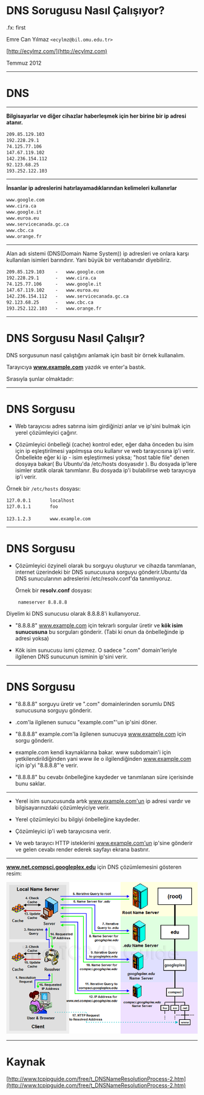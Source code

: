 # DNS Sorugusu Nasıl Çalışıyor?

.fx: first

Emre Can Yılmaz `<ecylmz@bil.omu.edu.tr>`

[http://ecylmz.com/](http://ecylmz.com)

Temmuz 2012

---

# DNS

---

**Bilgisayarlar ve diğer cihazlar haberleşmek için her birine bir ip adresi
atanır.**

    209.85.129.103
    192.228.29.1
    74.125.77.106
    147.67.119.102
    142.236.154.112
    92.123.68.25
    193.252.122.103

---

**İnsanlar ip adreslerini hatırlayamadıklarından kelimeleri kullanırlar**

    www.google.com
    www.cira.ca
    www.google.it
    www.euroa.eu
    www.servicecanada.gc.ca
    www.cbc.ca
    www.orange.fr

---

Alan adı sistemi (DNS(Domain Name System)) ip adresleri ve onlara karşı
kullanılan isimleri barındırır. Yani büyük bir veritabanıdır diyebiliriz.


    209.85.129.103    -   www.google.com
    192.228.29.1      -   www.cira.ca
    74.125.77.106     -   www.google.it
    147.67.119.102    -   www.euroa.eu
    142.236.154.112   -   www.servicecanada.gc.ca
    92.123.68.25      -   www.cbc.ca
    193.252.122.103   -   www.orange.fr

---

# DNS Sorgusu Nasıl Çalışır?

DNS sorgusunun nasıl çalıştığını anlamak için basit bir örnek kullanalım.

Tarayıcıya **www.example.com** yazdık ve enter'a bastık.

Sırasıyla şunlar olmaktadır:

---

# DNS Sorgusu

- Web tarayıcısı adres satırına isim girdiğinizi anlar ve ip'sini bulmak için
   yerel çözümleyici çağırır.

- Çözümleyici önbelleği (cache) kontrol eder, eğer daha önceden bu isim için ip
   eşleştirilmesi yapılmışsa onu kullanır ve web tarayıcısına ip'i verir.
   Önbellekte eğer ki ip - isim eşleştirmesi yoksa; "host table file" denen
   dosyaya bakar( Bu Ubuntu'da /etc/hosts dosyasıdır ). Bu dosyada ip'lere
   isimler statik olarak tanımlanır. Bu dosyada ip'i bulabilirse web tarayıcıya
   ip'i verir.

Örnek bir `/etc/hosts` dosyası:

    127.0.0.1       localhost
    127.0.1.1       foo

    123.1.2.3       www.example.com

---

# DNS Sorgusu

- Çözümleyici özyineli olarak bu sorguyu oluşturur ve cihazda tanımlanan,
   internet üzerindeki bir DNS sunucusuna sorguyu gönderir.Ubuntu'da DNS
   sunucularının adreslerini /etc/resolv.conf'da tanımlıyoruz.

   Örnek bir **resolv.conf** dosyası:

       nameserver 8.8.8.8

Diyelim ki DNS sunucusu olarak 8.8.8.8'i kullanıyoruz.

- "8.8.8.8" www.example.com için tekrarlı sorgular üretir ve **kök isim
   sunucusuna** bu sorguları gönderir. (Tabi ki onun da önbelleğinde ip adresi
   yoksa)

- Kök isim sunucusu ismi çözmez. O sadece ".com" domain'leriyle ilgilenen DNS
   sunucunun isminin ip'sini verir.

---

# DNS Sorgusu

- "8.8.8.8" sorguyu üretir ve ".com" domainlerinden sorumlu DNS sunucusuna
   sorguyu gönderir.

- .com'la ilgilenen sunucu "example.com"'un ip'sini döner.

- "8.8.8.8" example.com'la ilgilenen sunucuya www.example.com için sorgu
   gönderir.

- example.com kendi kaynaklarına bakar. www subdomain'i için
   yetkilendirildiğinden yani www ile o ilgilendiğinden www.example.com için
   ip'yi "8.8.8.8"'e verir.

- "8.8.8.8" bu cevabı önbelleğine kaydeder ve tanımlanan süre içerisinde bunu
    saklar.

---

- Yerel isim sunucusunda artık www.example.com'un ip adresi vardır ve
    bilgisayarınızdaki çözümleyiciye verir.

- Yerel çözümleyici bu bilgiyi önbelleğine kaydeder.

- Çözümleyici ip'i web tarayıcısına verir.

- Ve web tarayıcı HTTP isteklerini www.example.com'un ip'sine gönderir ve
    gelen cevabı render ederek sayfayı ekrana bastırır.

---

**www.net.compsci.googleplex.edu** için DNS çözümlemesini gösteren resim:

![dnsresolution](media/dnsresolution.png)

---

# Kaynak

[http://www.tcpipguide.com/free/t_DNSNameResolutionProcess-2.htm](http://www.tcpipguide.com/free/t_DNSNameResolutionProcess-2.htm)
